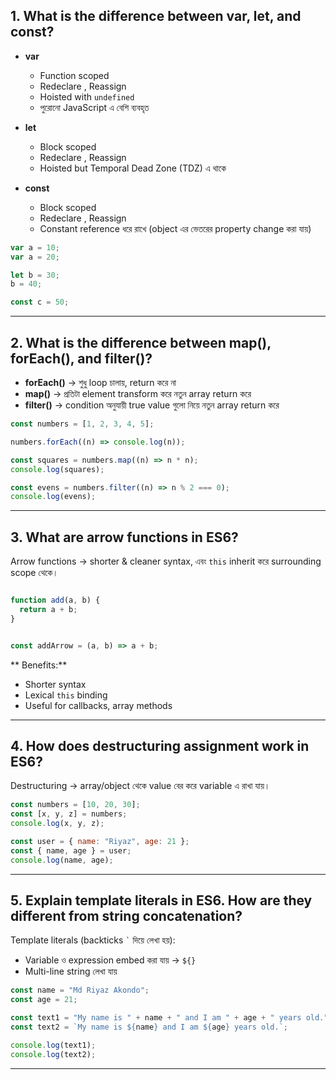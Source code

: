 ## 1. What is the difference between var, let, and const?

- **var**

  - Function scoped
  - Redeclare , Reassign
  - Hoisted with `undefined`
  - পুরোনো JavaScript এ বেশি ব্যবহৃত

- **let**

  - Block scoped
  - Redeclare , Reassign
  - Hoisted but Temporal Dead Zone (TDZ) এ থাকে

- **const**
  - Block scoped
  - Redeclare , Reassign
  - Constant reference ধরে রাখে (object এর ভেতরের property change করা যায়)

```js
var a = 10;
var a = 20; 

let b = 30;
b = 40; 

const c = 50;

```

---

## 2. What is the difference between map(), forEach(), and filter()?

- **forEach()** → শুধু loop চালায়, return করে না
- **map()** → প্রতিটা element transform করে নতুন array return করে
- **filter()** → condition অনুযায়ী true value গুলো নিয়ে নতুন array return করে

```js
const numbers = [1, 2, 3, 4, 5];

numbers.forEach((n) => console.log(n)); 

const squares = numbers.map((n) => n * n);
console.log(squares); 

const evens = numbers.filter((n) => n % 2 === 0);
console.log(evens); 
```

---

## 3. What are arrow functions in ES6?

Arrow functions → shorter & cleaner syntax, এবং `this` inherit করে surrounding scope থেকে।

```js

function add(a, b) {
  return a + b;
}


const addArrow = (a, b) => a + b;
```

** Benefits:**

- Shorter syntax
- Lexical `this` binding
- Useful for callbacks, array methods

---

## 4. How does destructuring assignment work in ES6?

Destructuring → array/object থেকে value বের করে variable এ রাখা যায়।

```js
const numbers = [10, 20, 30];
const [x, y, z] = numbers;
console.log(x, y, z); 

const user = { name: "Riyaz", age: 21 };
const { name, age } = user;
console.log(name, age); 
```

---

## 5. Explain template literals in ES6. How are they different from string concatenation?

Template literals (backticks `` ` `` দিয়ে লেখা হয়):

- Variable ও expression embed করা যায় → `${}`
- Multi-line string লেখা যায়

```js
const name = "Md Riyaz Akondo";
const age = 21;

const text1 = "My name is " + name + " and I am " + age + " years old.";
const text2 = `My name is ${name} and I am ${age} years old.`;

console.log(text1);
console.log(text2);
```

---
